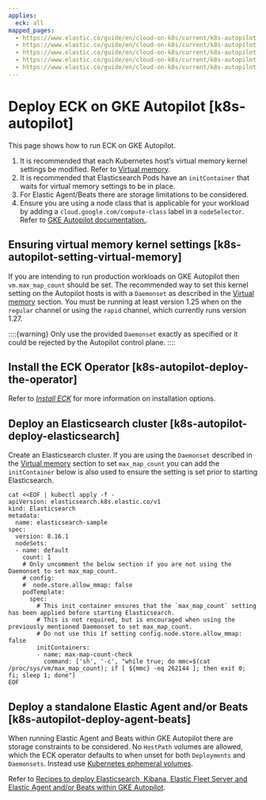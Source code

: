 ```yaml
---
applies:
  eck: all
mapped_pages:
  - https://www.elastic.co/guide/en/cloud-on-k8s/current/k8s-autopilot.html
  - https://www.elastic.co/guide/en/cloud-on-k8s/current/k8s-autopilot-setting-virtual-memory.html
  - https://www.elastic.co/guide/en/cloud-on-k8s/current/k8s-autopilot-deploy-the-operator.html
  - https://www.elastic.co/guide/en/cloud-on-k8s/current/k8s-autopilot-deploy-elasticsearch.html
  - https://www.elastic.co/guide/en/cloud-on-k8s/current/k8s-autopilot-deploy-agent-beats.html
---
```


# Deploy ECK on GKE Autopilot [k8s-autopilot]

This page shows how to run ECK on GKE Autopilot.

1. It is recommended that each Kubernetes host’s virtual memory kernel settings be modified. Refer to [Virtual memory](virtual-memory.md).
2. It is recommended that Elasticsearch Pods have an `initContainer` that waits for virtual memory settings to be in place.
3. For Elastic Agent/Beats there are storage limitations to be considered.
4. Ensure you are using a node class that is applicable for your workload by adding a `cloud.google.com/compute-class` label in a `nodeSelector`. Refer to [GKE Autopilot documentation.](https://cloud.google.com/kubernetes-engine/docs/concepts/autopilot-compute-classes).

## Ensuring virtual memory kernel settings [k8s-autopilot-setting-virtual-memory]

If you are intending to run production workloads on GKE Autopilot then `vm.max_map_count` should be set. The recommended way to set this kernel setting on the Autopilot hosts is with a `Daemonset` as described in the [Virtual memory](virtual-memory.md) section. You must be running at least version 1.25 when on the `regular` channel or using the `rapid` channel, which currently runs version 1.27.

::::{warning}
Only use the provided `Daemonset` exactly as specified or it could be rejected by the Autopilot control plane.
::::

## Install the ECK Operator [k8s-autopilot-deploy-the-operator]

Refer to [*Install ECK*](install.md) for more information on installation options.

## Deploy an Elasticsearch cluster [k8s-autopilot-deploy-elasticsearch]

Create an Elasticsearch cluster. If you are using the `Daemonset` described in the [Virtual memory](virtual-memory.md) section to set `max_map_count` you can add the `initContainer` below is also used to ensure the setting is set prior to starting Elasticsearch.

```shell
cat <<EOF | kubectl apply -f -
apiVersion: elasticsearch.k8s.elastic.co/v1
kind: Elasticsearch
metadata:
  name: elasticsearch-sample
spec:
  version: 8.16.1
  nodeSets:
  - name: default
    count: 1
    # Only uncomment the below section if you are not using the Daemonset to set max_map_count.
    # config:
    #  node.store.allow_mmap: false
    podTemplate:
      spec:
        # This init container ensures that the `max_map_count` setting has been applied before starting Elasticsearch.
        # This is not required, but is encouraged when using the previously mentioned Daemonset to set max_map_count.
        # Do not use this if setting config.node.store.allow_mmap: false
        initContainers:
        - name: max-map-count-check
          command: ['sh', '-c', "while true; do mmc=$(cat /proc/sys/vm/max_map_count); if [ ${mmc} -eq 262144 ]; then exit 0; fi; sleep 1; done"]
EOF
```

## Deploy a standalone Elastic Agent and/or Beats [k8s-autopilot-deploy-agent-beats]

When running Elastic Agent and Beats within GKE Autopilot there are storage constraints to be considered. No `HostPath` volumes are allowed, which the ECK operator defaults to when unset for both `Deployments` and `Daemonsets`. Instead use [Kubernetes ephemeral volumes](https://kubernetes.io/docs/concepts/storage/ephemeral-volumes).

Refer to [Recipes to deploy Elasticsearch, Kibana, Elastic Fleet Server and Elastic Agent and/or Beats within GKE Autopilot](https://github.com/elastic/cloud-on-k8s/tree/main/config/recipes/autopilot).

